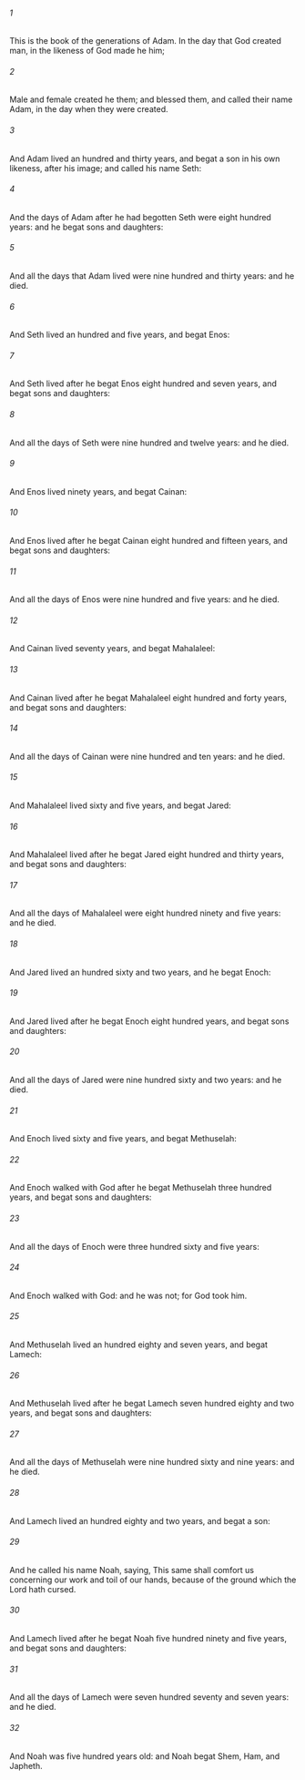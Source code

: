 ###### 1
This is the book of the generations of Adam. In the day that God created man, in the likeness of God made he him;

###### 2
Male and female created he them; and blessed them, and called their name Adam, in the day when they were created.

###### 3
And Adam lived an hundred and thirty years, and begat a son in his own likeness, after his image; and called his name Seth:

###### 4
And the days of Adam after he had begotten Seth were eight hundred years: and he begat sons and daughters:

###### 5
And all the days that Adam lived were nine hundred and thirty years: and he died.

###### 6
And Seth lived an hundred and five years, and begat Enos:

###### 7
And Seth lived after he begat Enos eight hundred and seven years, and begat sons and daughters:

###### 8
And all the days of Seth were nine hundred and twelve years: and he died.

###### 9
And Enos lived ninety years, and begat Cainan:

###### 10
And Enos lived after he begat Cainan eight hundred and fifteen years, and begat sons and daughters:

###### 11
And all the days of Enos were nine hundred and five years: and he died.

###### 12
And Cainan lived seventy years, and begat Mahalaleel:

###### 13
And Cainan lived after he begat Mahalaleel eight hundred and forty years, and begat sons and daughters:

###### 14
And all the days of Cainan were nine hundred and ten years: and he died.

###### 15
And Mahalaleel lived sixty and five years, and begat Jared:

###### 16
And Mahalaleel lived after he begat Jared eight hundred and thirty years, and begat sons and daughters:

###### 17
And all the days of Mahalaleel were eight hundred ninety and five years: and he died.

###### 18
And Jared lived an hundred sixty and two years, and he begat Enoch:

###### 19
And Jared lived after he begat Enoch eight hundred years, and begat sons and daughters:

###### 20
And all the days of Jared were nine hundred sixty and two years: and he died.

###### 21
And Enoch lived sixty and five years, and begat Methuselah:

###### 22
And Enoch walked with God after he begat Methuselah three hundred years, and begat sons and daughters:

###### 23
And all the days of Enoch were three hundred sixty and five years:

###### 24
And Enoch walked with God: and he was not; for God took him.

###### 25
And Methuselah lived an hundred eighty and seven years, and begat Lamech:

###### 26
And Methuselah lived after he begat Lamech seven hundred eighty and two years, and begat sons and daughters:

###### 27
And all the days of Methuselah were nine hundred sixty and nine years: and he died.

###### 28
And Lamech lived an hundred eighty and two years, and begat a son:

###### 29
And he called his name Noah, saying, This same shall comfort us concerning our work and toil of our hands, because of the ground which the Lord hath cursed.

###### 30
And Lamech lived after he begat Noah five hundred ninety and five years, and begat sons and daughters:

###### 31
And all the days of Lamech were seven hundred seventy and seven years: and he died.

###### 32
And Noah was five hundred years old: and Noah begat Shem, Ham, and Japheth.

